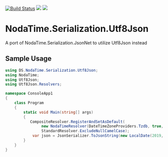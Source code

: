[![Build Status](https://dev.azure.com/DzmitrySafarau0213/NodaTime.Serialization.Utf8Json/_apis/build/status/DSilence.NodaTime.Serialization.Utf8Json?branchName=develop)](https://dev.azure.com/DzmitrySafarau0213/NodaTime.Serialization.Utf8Json/_build/latest?definitionId=1?branchName=develop)
![](https://img.shields.io/azure-devops/tests/DzmitrySafarau0213/NodaTime.Serialization.Utf8Json/1.svg)
![](https://img.shields.io/nuget/dt/DS.NodaTime.Serialization.Utf8Json.svg)

# NodaTime.Serialization.Utf8Json
A port of NodaTime.Serialization.JsonNet to utilize Utf8Json instead

## Sample Usage

```csharp
using DS.NodaTime.Serialization.Utf8Json;
using NodaTime;
using Utf8Json;
using Utf8Json.Resolvers;

namespace ConsoleApp1
{
    class Program
    {
        static void Main(string[] args)
        {
           CompositeResolver.RegisterAndSetAsDefault(
                new NodaTimeResolver(DateTimeZoneProviders.Tzdb, true, true, true),
                StandardResolver.ExcludeNullCamelCase);
            var json = JsonSerializer.ToJsonString(new LocalDate(2019, 1, 1);
        }
    }
}
```